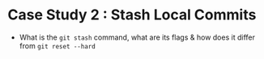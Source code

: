 # Case Study 2 : Stash Local Commits

- What is the `git stash` command, what are its flags & how does it differ from `git reset --hard`
